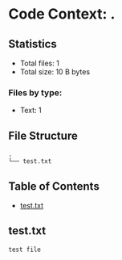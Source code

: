 # Code Context: .

## Statistics

- Total files: 1
- Total size: 10 B bytes

### Files by type:
- Text: 1


## File Structure

```
.
└── test.txt
```

## Table of Contents

- [test.txt](#test-txt)

## test.txt

```text
test file
```

